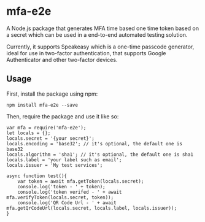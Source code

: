 # mfa-e2e

A Node.js package that generates MFA time based one time token based on a secret which can be used in a end-to-end automated testing solution. 

Currently, it supports Speakeasy which is a one-time passcode generator, ideal for use in two-factor authentication, that supports Google Authenticator and other two-factor devices.

## Usage

First, install the package using npm:

    npm install mfa-e2e --save

Then, require the package and use it like so:


    var mfa = require('mfa-e2e');
    let locals = {};
    locals.secret = '{your secret}';
    locals.encoding = 'base32'; // it's optional, the default one is base32
    locals.algorithm = 'sha1'; // it's optional, the default one is sha1
    locals.label = 'your label such as email';
    locals.issuer = 'My test services';

    async function test(){
        var token = await mfa.getToken(locals.secret);
        console.log('token - ' + token); 
        console.log('token verifed - ' + await mfa.verifyToken(locals.secret, token)); 
        console.log('QR Code Url - ' + await mfa.getQrCodeUrl(locals.secret, locals.label, locals.issuer)); 
    }


